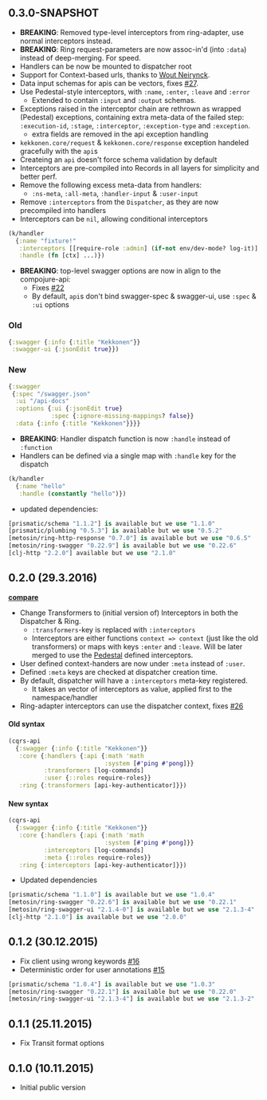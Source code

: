 ## 0.3.0-SNAPSHOT

* **BREAKING**: Removed type-level interceptors from ring-adapter, use normal interceptors instead.
* **BREAKING**: Ring request-parameters are now assoc-in'd (into `:data`) instead of deep-merging. For speed.
* Handlers can be now be mounted to dispatcher root
* Support for Context-based urls, thanks to [Wout Neirynck](https://github.com/wneirynck).
* Data input schemas for apis can be vectors, fixes [#27](https://github.com/metosin/kekkonen/issues/27).
* Use Pedestal-style interceptors, with `:name`, `:enter`, `:leave` and `:error`
  * Extended to contain `:input` and `:output` schemas.
* Exceptions raised in the interceptor chain are rethrown as wrapped (Pedestal) exceptions,
containing extra meta-data of the failed step: `:execution-id`, `:stage`, `:interceptor`, `:exception-type` and `:exception`.
  * extra fields are removed in the api exception handling
* `kekkonen.core/request` & `kekkonen.core/response` exception handeled gracefully with the `api`s
* Createing an `api` doesn't force schema validation by default
* Interceptors are pre-compiled into Records in all layers for simplicity and better perf.
* Remove the following excess meta-data from handlers: 
  * `:ns-meta`, `:all-meta`, `:handler-input` & `:user-input`
* Remove `:interceptors` from the `Dispatcher`, as they are now precompiled into handlers
* Interceptors can be `nil`, allowing conditional interceptors

```clj
(k/handler
  {:name "fixture!"
   :interceptors [[require-role :admin] (if-not env/dev-mode? log-it)]
   :handle (fn [ctx] ...)})
```

* **BREAKING**: top-level swagger options are now in align to the compojure-api:
  * Fixes [#22](https://github.com/metosin/kekkonen/issues/22)
  * By default, `api`s don't bind swagger-spec & swagger-ui, use `:spec` & `:ui` options

### Old

```clj
{:swagger {:info {:title "Kekkonen"}}
 :swagger-ui {:jsonEdit true}})
```

### New

```clj
{:swagger
 {:spec "/swagger.json"
  :ui "/api-docs"
  :options {:ui {:jsonEdit true}
            :spec {:ignore-missing-mappings? false}}
  :data {:info {:title "Kekkonen"}}}}
```

* **BREAKING**: Handler dispatch function is now `:handle` instead of `:function`
* Handlers can be defined via a single map with `:handle` key for the dispatch

```clj
(k/handler
  {:name "hello"
   :handle (constantly "hello")})
```

* updated dependencies:

```clj
[prismatic/schema "1.1.2"] is available but we use "1.1.0"
[prismatic/plumbing "0.5.3"] is available but we use "0.5.2"
[metosin/ring-http-response "0.7.0"] is available but we use "0.6.5"
[metosin/ring-swagger "0.22.9"] is available but we use "0.22.6"
[clj-http "2.2.0"] available but we use "2.1.0"
```

## 0.2.0 (29.3.2016)

**[compare](https://github.com/metosin/kekkonen/compare/0.1.2...0.2.0)**

* Change Transformers to (initial version of) Interceptors in both the Dispatcher & Ring.
  * `:transformers`-key is replaced with `:interceptors`
  * Interceptors are either functions `context => context` (just like the old transformers) or maps
  with keys `:enter` and `:leave`. Will be later merged to use the [Pedestal](http://pedestal.io/) defined
  interceptors.
* User defined context-handers are now under `:meta` instead of `:user`.
* Defined `:meta` keys are checked at dispatcher creation time.
* By default, dispatcher will have a  `:interceptors` meta-key registered.
  * It takes an vector of interceptors as value, applied first to the namespace/handler
* Ring-adapter interceptors can use the dispatcher context, fixes [#26](https://github.com/metosin/kekkonen/issues/26)

#### Old syntax

```clj
(cqrs-api
  {:swagger {:info {:title "Kekkonen"}}
   :core {:handlers {:api {:math 'math
                           :system [#'ping #'pong]}}
          :transformers [log-commands]
          :user {::roles require-roles}}
   :ring {:transformers [api-key-authenticator]}})
```

#### New syntax

```clj
(cqrs-api
  {:swagger {:info {:title "Kekkonen"}}
   :core {:handlers {:api {:math 'math
                           :system [#'ping #'pong]}}
          :interceptors [log-commands]
          :meta {::roles require-roles}}
   :ring {:interceptors [api-key-authenticator]}})
```

* Updated dependencies

```clj
[prismatic/schema "1.1.0"] is available but we use "1.0.4"
[metosin/ring-swagger "0.22.6"] is available but we use "0.22.1"
[metosin/ring-swagger-ui "2.1.4-0"] is available but we use "2.1.3-4"
[clj-http "2.1.0"] is available but we use "2.0.0"
```

## 0.1.2 (30.12.2015)

* Fix client using wrong keywords [#16](https://github.com/metosin/kekkonen/pull/16)
* Deterministic order for user annotations [#15](https://github.com/metosin/kekkonen/pull/15)

```clj
[prismatic/schema "1.0.4"] is available but we use "1.0.3"
[metosin/ring-swagger "0.22.1"] is available but we use "0.22.0"
[metosin/ring-swagger-ui "2.1.3-4"] is available but we use "2.1.3-2"
```

## 0.1.1 (25.11.2015)

- Fix Transit format options

## 0.1.0 (10.11.2015)

- Initial public version
